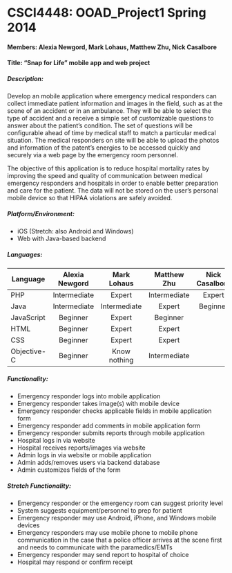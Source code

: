 CSCI4448: OOAD_Project1 Spring 2014
=============

#### Members: Alexia Newgord, Mark Lohaus, Matthew Zhu, Nick Casalbore
#### Title: “Snap for Life” mobile app and web project

##### Description: 
Develop an mobile application where emergency medical responders can collect immediate patient information and images in the field, such as at the scene of an accident or in an ambulance.  They will be able to select the type of accident and a receive a simple set of customizable questions to answer about the patient’s condition.  The set of questions will be configurable ahead of time by medical staff  to match a particular medical situation.  The medical responders on site will be able to upload the photos and information of the patent’s energies to be accessed quickly and securely via a web page by the emergency room personnel.  

The objective of this application is to reduce hospital mortality rates by improving the speed and quality of communication between medical emergency responders and hospitals in order to enable better preparation and care for the patient.  The data will not be stored on the user’s personal mobile device so that HIPAA violations are safely avoided.

##### Platform/Environment:
- iOS (Stretch: also Android and Windows)
- Web with Java-based backend

##### Languages: 
| Language  | Alexia Newgord | Mark Lohaus | Matthew Zhu | Nick Casalbore |
| --------- |:--------------:|:-----------:|:-----------:|:--------------:|
|PHP        |Intermediate    |Expert       |Intermediate |Expert          |
|Java       |Intermediate    |Intermediate |Expert       |Beginner        |
|JavaScript |Beginner        |Expert       |Beginner     |                |
|HTML       |Beginner        |Expert       |Expert       |                |
|CSS        |Beginner        |Expert       |Expert       |                |
|Objective-C|Beginner        |Know nothing |Intermediate |                |

##### Functionality: 
- Emergency responder logs into mobile application
- Emergency responder takes image(s) with mobile device
- Emergency responder checks applicable fields in mobile application form
- Emergency responder add comments in mobile application form
- Emergency responder submits reports through mobile application
- Hospital logs in via website
- Hospital receives reports/images via website
- Admin logs in via website or mobile application
- Admin adds/removes users via backend database
- Admin customizes fields of the form

##### Stretch Functionality:
- Emergency responder or the emergency room can suggest priority level
- System suggests equipment/personnel to prep for patient
- Emergency responder may use Android, iPhone, and Windows mobile devices
- Emergency responders may use mobile phone to mobile phone communication in the case that a police officer arrives at the scene first and needs to communicate with the paramedics/EMTs
- Emergency responder may send report to hospital of choice
- Hospital may respond or confirm receipt

